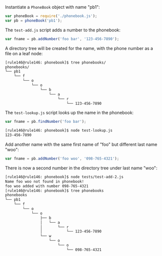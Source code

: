 Instantiate a `PhoneBook` object with name "pb1":

```javascript
var phoneBook = require('./phonebook.js');
var pb = phoneBook('pb1');
```

The `test-add.js` script adds a number to the phonebook:

```javascript
var fname = pb.addNumber('foo bar', '123-456-7890');
```

A directory tree will be created for the name,
with the phone number as a file on a leaf node:

```bash
[rule146@rule146: phonebook]$ tree phonebooks/
phonebooks/
└── pb1
    └── f
        └── o
            └── o
                └── b
                    └── a
                        └── r
                            └── 123-456-7890
```

The `test-lookup.js` script looks up the name in the phonebook:

```javascript
var fname = pb.findNumber('foo bar');
```

```bash
[rule146@rule146: phonebook]$ node test-lookup.js
123-456-7890
```

Add another name with the same first name of "foo" but different last name "woo":

```javascript
var fname = pb.addNumber('foo woo', '098-765-4321');
```

There is now a second number in the directory tree under last name "woo":

```bash
[rule146@rule146: phonebook]$ node tests/test-add-2.js
Name foo woo not found in phonebook!
foo woo added with number 098-765-4321
[rule146@rule146: phonebook]$ tree phonebooks
phonebooks
└── pb1
    └── f
        └── o
            └── o
                ├── b
                │   └── a
                │       └── r
                │           └── 123-456-7890
                └── w
                    └── o
                        └── o
                            └── 098-765-4321
```
